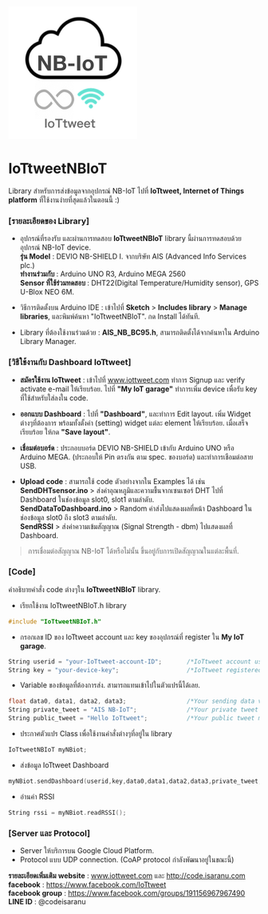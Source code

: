 ![alt text](https://github.com/Isaranu/IoTtweetNBIoT/blob/master/logo.png "logo")
# IoTtweetNBIoT
Library สำหรับการส่งข้อมูลจากอุปกรณ์ NB-IoT ไปที่ **IoTtweet, Internet of Things platform** ที่ใช้งานง่ายที่สุดแล้วในตอนนี้ :)

### [รายละเอียดของ Library]

- อุปกรณ์ที่รองรับ และผ่านการทดสอบ **IoTtweetNBIoT** library นี้ผ่านการทดสอบด้วยอุปกรณ์ NB-IoT device.<br>
**รุ่น Model** : DEVIO NB-SHIELD I. จากบริษัท AIS (Advanced Info Services plc.)<br>
**ทำงานร่วมกับ** : Arduino UNO R3, Arduino MEGA 2560<br>
**Sensor ที่ใช้ร่วมทดสอบ** : DHT22(Digital Temperature/Humidity sensor), GPS U-Blox NEO 6M.<br>

- วิธีการติดตั้งบน Arduino IDE : เข้าไปที่ **Sketch** > **Includes library** > **Manage libraries**, และพิมพ์ค้นหา "IoTtweetNBIoT". กด Install ได้ทันที.

- Library ที่ต้องใช้งานร่วมด้วย : **AIS_NB_BC95.h**, สามารถติดตั้งได้จากค้นหาใน Arduino Library Manager.

### [วิธีใช้งานกับ Dashboard IoTtweet]

- **สมัครใช้งาน IoTtweet** : เข้าไปที่ www.iottweet.com ทำการ Signup และ verify activate e-mail ให้เรียบร้อย. ไปที่ **"My IoT garage"** ทำการเพิ่ม device เพื่อรับ key ที่ใช้สำหรับใส่ลงใน code.

- **ออกแบบ Dashboard** : ไปที่ **"Dashboard"**, และทำการ Edit layout. เพิ่ม Widget ต่างๆที่ต้องการ พร้อมทั้งตั้งค่า (setting) widget แต่ละ element ให้เรียบร้อย. เมื่อเสร็จเรียบร้อย ให้กด **"Save layout"**.

- **เชื่อมต่อบอร์ด** : ประกอบบอร์ด DEVIO NB-SHIELD เข้ากับ Arduino UNO หรือ Arduino MEGA. (ประกอบให้ Pin ตรงกัน ตาม spec. ของบอร์ด) และทำการเชือมต่อสาย USB.

- **Upload code** : สามารถใช้ code ตัวอย่างจากใน Examples ได้ เช่น<br>
**SendDHTsensor.ino** > ส่งค่าอุณหภูมิและความชื้นจากเซนเซอร์ DHT ไปที่ Dashboard ในช่องข้อมูล slot0, slot1 ตามลำดับ.<br>
**SendDataToDashboard.ino** > Random ค่าส่งไปแสดงผลที่หน้า Dashboard ในช่องข้อมูล slot0 ถึง slot3 ตามลำดับ.<br>
**SendRSSI** > ส่งค่าความเข้มสัญญาณ (Signal Strength - dbm) ไปแสดงผลที่ Dashboard.<br>
> การเชื่อมต่อสัญญาณ NB-IoT ได้หรือไม่นั้น ขึ้นอยู่กับการเปิดสัญญาณในแต่ละพื้นที่.

### [Code]

คำอธิบายคำสั่ง code ต่างๆใน **IoTtweetNBIoT** library.<br>

 - เรียกใช้งาน IoTtweetNBIoT.h library<br>
```CPP
#include "IoTtweetNBIoT.h"
```

- กรอกเลข ID ของ IoTtweet account และ key ของอุปกรณ์ที่ register ใน **My IoT garage**.
```CPP
String userid = "your-IoTtweet-account-ID";       /*IoTtweet account user ID (6 digits, included zero pre-fix)*/
String key = "your-device-key";                   /*IoTtweet registered device key in "MY IOT Garage"*/
```

- Variable ของข้อมูลที่ต้องการส่ง. สามารถแทนเข้าไปในตัวแปรนี้ได้เลย.
```CPP
float data0, data1, data2, data3;                 /*Your sending data variable.*/
String private_tweet = "AIS NB-IoT";              /*Your private tweet meassage to dashboard*/
String public_tweet = "Hello IoTtweet";           /*Your public tweet message to dashboard*/
```

- ประกาศตัวแปร Class เพื่อใช้งานคำสั่งต่างๆที่อยู่ใน library
```CPP
IoTtweetNBIoT myNBiot;
```

- ส่งข้อมูล IoTtweet Dashboard
```CPP
myNBiot.sendDashboard(userid,key,data0,data1,data2,data3,private_tweet,public_tweet);
```

- อ่านค่า RSSI
```CPP
String rssi = myNBiot.readRSSI();
```

### [Server และ Protocol]
- Server ให้บริการบน Google Cloud Platform.
- Protocol แบบ UDP connection. (CoAP protocol กำลังพัฒนาอยู่ในขณะนี้)

**รายละเอียดเพิ่มเติม**
**website** : www.iottweet.com และ http://code.isaranu.com<br>
**facebook** : https://www.facebook.com/IoTtweet<br>
**facebook group** : https://www.facebook.com/groups/191156967967490<br>
**LINE ID** : @codeisaranu
